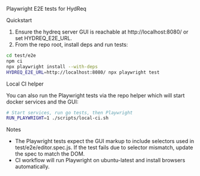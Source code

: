 Playwright E2E tests for HydReq

Quickstart

1. Ensure the hydreq server GUI is reachable at http://localhost:8080/ or set HYDREQ_E2E_URL.
2. From the repo root, install deps and run tests:

```bash
cd test/e2e
npm ci
npx playwright install --with-deps
HYDREQ_E2E_URL=http://localhost:8080/ npx playwright test
```

Local CI helper

You can also run the Playwright tests via the repo helper which will start docker services and the GUI:

```bash
# Start services, run go tests, then Playwright
RUN_PLAYWRIGHT=1 ./scripts/local-ci.sh
```

Notes

- The Playwright tests expect the GUI markup to include selectors used in test/e2e/editor.spec.js. If the test fails due to selector mismatch, update the spec to match the DOM.
- CI workflow will run Playwright on ubuntu-latest and install browsers automatically.
